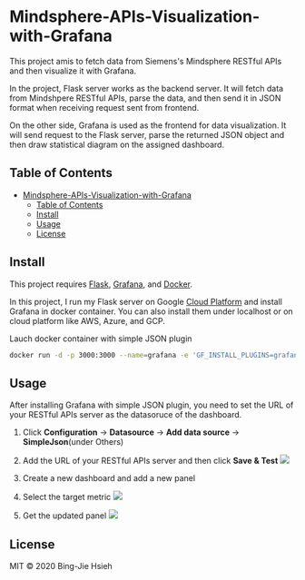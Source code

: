 # Mindsphere-APIs-Visualization-with-Grafana

This project amis to fetch data from Siemens's Mindsphere RESTful APIs and then visualize it with Grafana.

In the project, Flask server works as the backend server. It will fetch data from Mindshpere RESTful APIs, parse the data, and then send it in JSON format when receiving request sent from frontend.

On the other side, Grafana is used as the frontend for data visualization. It will send request to the Flask server, parse the returned JSON object and then draw statistical diagram on the assigned dashboard.

## Table of Contents

- [Mindsphere-APIs-Visualization-with-Grafana](#mindsphere-apis-visualization-with-grafana)
  - [Table of Contents](#table-of-contents)
  - [Install](#install)
  - [Usage](#usage)
  - [License](#license)

## Install

This project requires [Flask](https://flask.palletsprojects.com/en/1.1.x/), [Grafana](https://grafana.com/), and [Docker](https://www.docker.com/).

In this project, I run my Flask server on Google [Cloud Platform](https://cloud.google.com/gcp/getting-started) and install Grafana in docker container. You can also install them under localhost or on cloud platform like AWS, Azure, and GCP.

Lauch docker container with simple JSON plugin

```sh
docker run -d -p 3000:3000 --name=grafana -e 'GF_INSTALL_PLUGINS=grafana-simple-json-datasource' grafana/grafana
```

## Usage

After installing Grafana with simple JSON plugin, you need to set the URL of your RESTful APIs server as the datasoruce of the dashboard.

1. Click **Configuration** -> **Datasource** -> **Add data source** -> **SimpleJson**(under Others)

2. Add the URL of your RESTful APIs server and then click **Save & Test**
![](https://i.imgur.com/1flzTRt.png)

3. Create a new dashboard and add a new panel

4. Select the target metric
![](https://i.imgur.com/VQG9EGb.png)

5. Get the updated panel
![](https://i.imgur.com/DJK0Ecu.png)

## License

MIT © 2020 Bing-Jie Hsieh